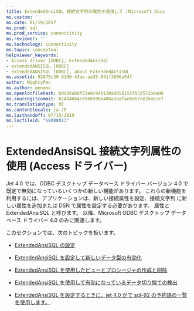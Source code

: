 ```yaml
---
title: ExtendedAnsiSQL 接続文字列の属性を使用して |Microsoft Docs
ms.custom: ''
ms.date: 01/19/2017
ms.prod: sql
ms.prod_service: connectivity
ms.reviewer: ''
ms.technology: connectivity
ms.topic: conceptual
helpviewer_keywords:
- Access driver [ODBC], ExtendedAnsiSql
- extendedANSISQL [ODBC]
- extendedANSISQL [ODBC], about ExtendedAnsiSQL
ms.assetid: 92675c30-9100-43ae-aa35-041f3006a54f
author: MightyPen
ms.author: genemi
ms.openlocfilehash: bdd80ab8f23e0c940130ad058155f032572bea08
ms.sourcegitcommit: b2464064c0566590e486a3aafae6d67ce2645cef
ms.translationtype: MT
ms.contentlocale: ja-JP
ms.lasthandoff: 07/15/2019
ms.locfileid: "68088013"
---
```

# <a name="using-the-extendedansisql-connection-string-attribute-access-driver"></a>ExtendedAnsiSQL 接続文字列属性の使用 (Access ドライバー)
Jet 4.0 では、ODBC デスクトップ データベース ドライバー バージョン 4.0 で既定で無効になっているいくつかの新しい機能があります。 これらの新機能を利用するには、アプリケーションは、新しい接続属性を設定、接続文字列 に新しい属性を追加または DSN で属性を設定する必要があります。 属性と ExtendedAnsiSQL と呼びます。 以降、Microsoft ODBC デスクトップ データベース ドライバー 4.0 のみに関連します。  
  
 このセクションでは、次のトピックを扱います。  
  
-   [ExtendedAnsiSQL の設定](../../odbc/microsoft/setting-extendedansisql.md)  
  
-   [ExtendedAnsiSQL を設定して新しいデータ型の有効化](../../odbc/microsoft/enabling-new-data-types-by-setting-extendedansisql.md)  
  
-   [ExtendedAnsiSQL を使用したビューとプロシージャの作成と削除](../../odbc/microsoft/creating-and-dropping-views-and-procedures-using-extendedansisql.md)  
  
-   [ExtendedAnsiSQL を使用して有効になっているデータ切り捨ての検出](../../odbc/microsoft/data-truncation-detection-enabled-using-extendedansisql.md)  
  
-   [ExtendedAnsiSQL を設定するときに、jet 4.0 がで sql-92 の予約語の一覧を使用します。](../../odbc/microsoft/jet-4-0-uses-sql-92-reserved-words-list-when-extendedansisql-set.md)
